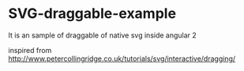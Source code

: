 # SVG-draggable-example
It is an sample of draggable of native svg inside angular 2

inspired from http://www.petercollingridge.co.uk/tutorials/svg/interactive/dragging/
